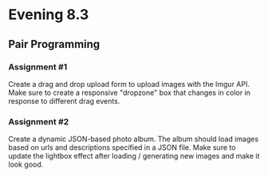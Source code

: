# Evening 8.3

## Pair Programming

### Assignment \#1
Create a drag and drop upload form to upload images with the Imgur API. Make sure to create a responsive "dropzone" box that changes in color in response to different drag events.

### Assignment \#2
Create a dynamic JSON-based photo album. The album should load images based on urls and descriptions specified in a JSON file. Make sure to update the lightbox effect after loading / generating new images and make it look good.

